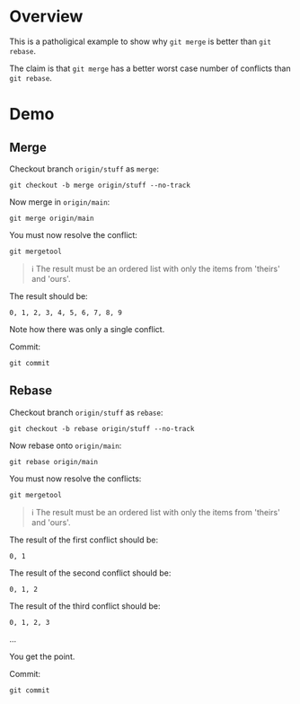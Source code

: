 # Overview

This is a patholigical example to show why `git merge` is better than `git rebase`.

The claim is that `git merge` has a better worst case number of conflicts than `git rebase`.

# Demo

## Merge

Checkout branch `origin/stuff` as `merge`:

```shell
git checkout -b merge origin/stuff --no-track
```

Now merge in `origin/main`:

```shell
git merge origin/main
```

You must now resolve the conflict:

```shell
git mergetool
```

> ℹ️  The result must be an ordered list with only the items from 'theirs' and 'ours'.

The result should be:
```text
0, 1, 2, 3, 4, 5, 6, 7, 8, 9
```

Note how there was only a single conflict.

Commit:

```shell
git commit
```

## Rebase


Checkout branch `origin/stuff` as `rebase`:

```shell
git checkout -b rebase origin/stuff --no-track
```

Now rebase onto `origin/main`:

```shell
git rebase origin/main
```

You must now resolve the conflicts:

```shell
git mergetool
```

> ℹ️  The result must be an ordered list with only the items from 'theirs' and 'ours'.

The result of the first conflict should be:
```text
0, 1
```

The result of the second conflict should be:
```text
0, 1, 2
```

The result of the third conflict should be:
```text
0, 1, 2, 3
```

...

You get the point.

Commit:

```shell
git commit
```
